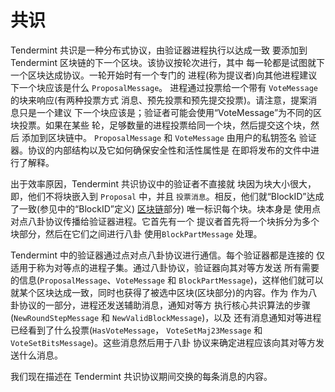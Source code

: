 # 共识

Tendermint 共识是一种分布式协议，由验证器进程执行以达成一致
要添加到 Tendermint 区块链的下一个区块。该协议按轮次进行，其中
每一轮都是试图就下一个区块达成协议。一轮开始时有一个专门的
进程(称为提议者)向其他进程建议下一个块应该是什么
`ProposalMessage`。
进程通过投票给一个带有 `VoteMessage` 的块来响应(有两种投票方式
消息、预先投票和预先提交投票)。请注意，提案消息只是一个建议
下一个块应该是；验证者可能会使用“VoteMessage”为不同的区块投票。如果在某些
轮，足够数量的进程投票给同一个块，然后提交这个块，然后
添加到区块链中。 `ProposalMessage` 和 `VoteMessage` 由用户的私钥签名
验证器。协议的内部结构以及它如何确保安全性和活性属性是
在即将发布的文件中进行了解释。

出于效率原因，Tendermint 共识协议中的验证者不直接就
块因为块大小很大，即，他们不将块嵌入到 `Proposal` 中，并且
`投票消息`。相反，他们就“BlockID”达成了一致(参见中的“BlockID”定义)
[区块链](https://github.com/tendermint/spec/blob/master/spec/core/data_structures.md#blockid)部分)
唯一标识每个块。块本身是
使用点对点八卦协议传播给验证器进程。它首先有一个
提议者首先将一个块拆分为多个块部分，然后在它们之间进行八卦
使用`BlockPartMessage` 处理。

Tendermint 中的验证器通过点对点八卦协议进行通信。每个验证器都是连接的
仅适用于称为对等点的进程子集。通过八卦协议，验证器向其对等方发送
所有需要的信息(`ProposalMessage`、`VoteMessage` 和 `BlockPartMessage`)，这样他们就可以
就某个区块达成一致，同时也获得了被选中区块(区块部分)的内容。作为
作为八卦协议的一部分，进程还发送辅助消息，通知对等方
执行核心共识算法的步骤(`NewRoundStepMessage` 和 `NewValidBlockMessage`)，以及
还有消息通知对等进程已经看到了什么投票(`HasVoteMessage`，
`VoteSetMaj23Message` 和 `VoteSetBitsMessage`)。这些消息然后用于八卦
协议来确定进程应该向其对等方发送什么消息。

我们现在描述在 Tendermint 共识协议期间交换的每条消息的内容。
